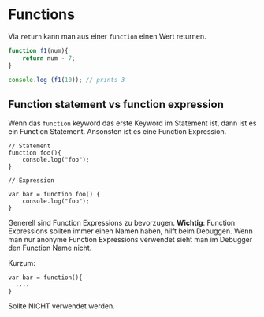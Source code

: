 # Functions

Via `return` kann man aus einer `function` einen Wert returnen.

```javascript
function f1(num){
	return num - 7;
}

console.log (f1(10)); // prints 3
```


## Function statement vs function expression

Wenn das `function` keyword das erste Keyword im Statement ist, dann ist es ein Function Statement. Ansonsten ist es eine Function Expression.

```
// Statement
function foo(){
	console.log("foo");
}

// Expression

var bar = function foo() {
	console.log("foo");
}
```

Generell sind Function Expressions zu bevorzugen. **Wichtig**: Function Expressions sollten immer einen Namen haben, hilft beim Debuggen. Wenn man nur anonyme Function Expressions verwendet sieht man im Debugger den Function Name nicht.

Kurzum:

```
var bar = function(){
  ....
}
```

Sollte NICHT verwendet werden.